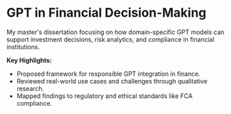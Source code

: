 # GPT in Financial Decision-Making

My master's dissertation focusing on how domain-specific GPT models can support investment decisions, risk analytics, and compliance in financial institutions.

**Key Highlights:**
- Proposed framework for responsible GPT integration in finance.
- Reviewed real-world use cases and challenges through qualitative research.
- Mapped findings to regulatory and ethical standards like FCA compliance.


